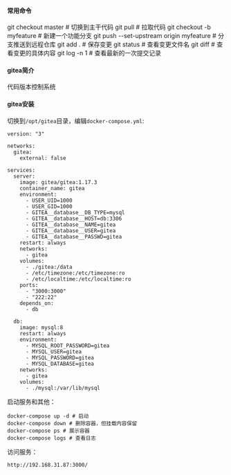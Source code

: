 #### 常用命令
git checkout master # 切换到主干代码
git pull # 拉取代码
git checkout -b myfeature # 新建一个功能分支
git push --set-upstream origin myfeature # 分支推送到远程仓库
git add . # 保存变更
git status # 查看变更文件名
git diff # 查看变更的具体内容
git log -n 1 # 查看最新的一次提交记录

#### gitea简介
代码版本控制系统

#### gitea安装
切换到`/opt/gitea`目录，编辑`docker-compose.yml`:
```
version: "3"

networks:
  gitea:
    external: false

services:
  server:
    image: gitea/gitea:1.17.3
    container_name: gitea
    environment:
      - USER_UID=1000
      - USER_GID=1000
      - GITEA__database__DB_TYPE=mysql
      - GITEA__database__HOST=db:3306
      - GITEA__database__NAME=gitea
      - GITEA__database__USER=gitea
      - GITEA__database__PASSWD=gitea
    restart: always
    networks:
      - gitea
    volumes:
      - ./gitea:/data
      - /etc/timezone:/etc/timezone:ro
      - /etc/localtime:/etc/localtime:ro
    ports:
      - "3000:3000"
      - "222:22"
    depends_on:
      - db

  db:
    image: mysql:8
    restart: always
    environment:
      - MYSQL_ROOT_PASSWORD=gitea
      - MYSQL_USER=gitea
      - MYSQL_PASSWORD=gitea
      - MYSQL_DATABASE=gitea
    networks:
      - gitea
    volumes:
      - ./mysql:/var/lib/mysql
```

启动服务和其他：
```
docker-compose up -d # 启动
docker-compose down # 删除容器，但挂载内容保留
docker-compose ps # 展示容器
docker-compose logs # 查看日志
```

访问服务：
```
http://192.168.31.87:3000/
```
